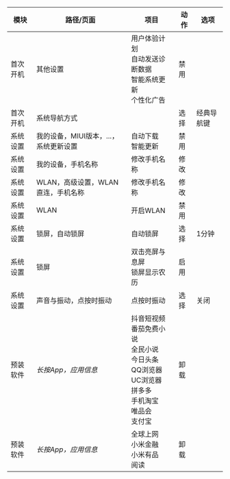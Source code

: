 模块 | 路径/页面 | 项目 | 动作 | 选项
--- | --- | --- | --- | ---
首次开机 | 其他设置 | 用户体验计划<br/>自动发送诊断数据<br/>智能系统更新<br/>个性化广告 | 禁用
首次开机 | 系统导航方式 | | 选择 | 经典导航键
系统设置 | 我的设备，MIUI版本，...，系统更新设置 | 自动下载<br/>智能更新 | 禁用
系统设置 | 我的设备，手机名称 | 修改手机名称 | 修改
系统设置 | WLAN，高级设置，WLAN直连，手机名称 | 修改手机名称 | 修改
系统设置 | WLAN | 开启WLAN | 禁用
系统设置 | 锁屏，自动锁屏 | 自动锁屏 | 选择 | 1分钟
系统设置 | 锁屏 | 双击亮屏与息屏<br/>锁屏显示农历 | 启用
系统设置 | 声音与振动，点按时振动 | 点按时振动 | 选择 | 关闭
预装软件 | _长按App，应用信息_ | 抖音短视频<br/>番茄免费小说<br/>全民小说<br/>今日头条<br/>QQ浏览器<br/>UC浏览器<br/>拼多多<br/>手机淘宝<br/>唯品会<br/>支付宝 | 卸载
预装软件 | _长按App，应用信息_ | 全球上网<br/>小米金融<br/>小米有品<br/>阅读 | 卸载
